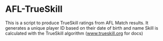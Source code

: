 # AFL-TrueSkill
This is a script to produce TrueSkill ratings from AFL Match results.
It generates a unique player ID based on their date of birth and name
Skill is calculated with the TrueSkill algorithm (www.trueskill.org for docs)
